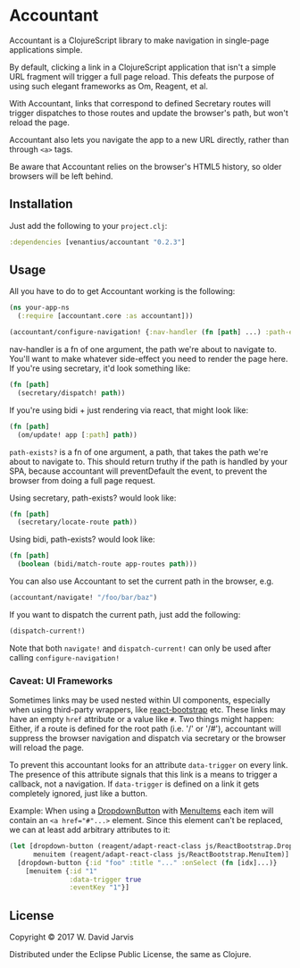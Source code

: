 # Accountant

Accountant is a ClojureScript library to make navigation in single-page
applications simple.

By default, clicking a link in a ClojureScript application that isn't a simple
URL fragment will trigger a full page reload. This defeats the purpose of using
such elegant frameworks as Om, Reagent, et al.

With Accountant, links that correspond to defined Secretary routes will trigger
dispatches to those routes and update the browser's path, but won't reload the
page.

Accountant also lets you navigate the app to a new URL directly, rather than through
`<a>` tags.

Be aware that Accountant relies on the browser's HTML5 history, so older
browsers will be left behind.

## Installation

Just add the following to your `project.clj`:

```clojure
:dependencies [venantius/accountant "0.2.3"]
```

## Usage

All you have to do to get Accountant working is the following:

```clojure
(ns your-app-ns
  (:require [accountant.core :as accountant]))

(accountant/configure-navigation! {:nav-handler (fn [path] ...) :path-exists? (fn [path] ...)})
```

nav-handler is a fn of one argument, the path we're about to navigate to. You'll want to make whatever side-effect you need to render the page here. If you're using secretary, it'd look something like:

```clojure
(fn [path]
  (secretary/dispatch! path))
```

If you're using bidi + just rendering via react, that might look like:

```clojure
(fn [path]
  (om/update! app [:path] path))
```

`path-exists?` is a fn of one argument, a path, that takes the path
we're about to navigate to. This should return truthy if the path is
handled by your SPA, because accountant will preventDefault the event, to
prevent the browser from doing a full page request.

Using secretary, path-exists? would look like:

```clojure
(fn [path]
  (secretary/locate-route path))
```

Using bidi, path-exists? would look like:

```clojure
(fn [path]
  (boolean (bidi/match-route app-routes path)))
```

You can also use Accountant to set the current path in the browser, e.g.

```clojure
(accountant/navigate! "/foo/bar/baz")
```

If you want to dispatch the current path, just add the following:

```clojure
(dispatch-current!)
```

Note that both `navigate!` and `dispatch-current!` can only be used after calling `configure-navigation!`

### Caveat: UI Frameworks
Sometimes links may be used nested within UI components, especially when using third-party wrappers, like [react-bootstrap](https://react-bootstrap.github.io/) etc. These links may have an empty `href` attribute or a value like `#`. Two things might happen: Either, if a route is defined for the root path (i.e. '/' or '/#'), accountant will suppress the browser navigation and dispatch via secretary or the browser will reload the page.

To prevent this accountant looks for an attribute `data-trigger` on every link. The presence of this attribute signals that this link is a means to trigger a callback, not a navigation. If `data-trigger` is defined on a link it gets completely ignored, just like a button.

Example: When using a [DropdownButton](https://react-bootstrap.github.io/components.html#btn-dropdowns) with [MenuItems](https://react-bootstrap.github.io/components.html#menu-items) each item will contain an `<a href="#"...>` element. Since this element can't be replaced, we can at least add arbitrary attributes to it:

```clojure
(let [dropdown-button (reagent/adapt-react-class js/ReactBootstrap.DropdownButton)
      menuitem (reagent/adapt-react-class js/ReactBootstrap.MenuItem)]
  [dropdown-button {:id "foo" :title "..." :onSelect (fn [idx]...)}
    [menuitem {:id "1"
               :data-trigger true
               :eventKey "1"}]
```

## License

Copyright © 2017 W. David Jarvis

Distributed under the Eclipse Public License, the same as Clojure.

